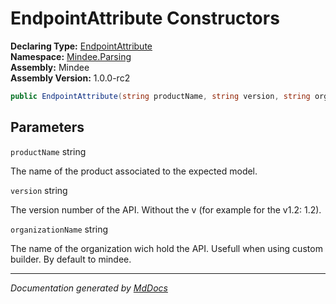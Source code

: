﻿<!--  
  <auto-generated>   
    The contents of this file were generated by a tool.  
    Changes to this file may be list if the file is regenerated  
  </auto-generated>   
-->

# EndpointAttribute Constructors

**Declaring Type:** [EndpointAttribute](../index.md)  
**Namespace:** [Mindee.Parsing](../../index.md)  
**Assembly:** Mindee  
**Assembly Version:** 1.0.0\-rc2

```csharp
public EndpointAttribute(string productName, string version, string organizationName = "mindee");
```

## Parameters

`productName`  string

The name of the product associated to the expected model.

`version`  string

The version number of the API. Without the v (for example for the v1.2: 1.2).

`organizationName`  string

The name of the organization wich hold the API. Usefull when using custom builder. By default to mindee.

___

*Documentation generated by [MdDocs](https://github.com/ap0llo/mddocs)*
